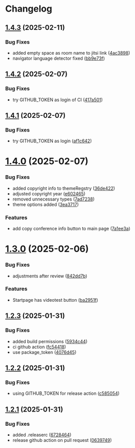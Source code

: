 # Changelog

## [1.4.3](https://github.com/nordeck/ovc-frontend/compare/v1.4.2...v1.4.3) (2025-02-11)


### Bug Fixes

* added empty space as room name to jitsi link ([4ac3898](https://github.com/nordeck/ovc-frontend/commit/4ac38989e55220b3987eea89824fe9b7646ede7e))
* navigator language detector fixed ([bb9e73f](https://github.com/nordeck/ovc-frontend/commit/bb9e73f01be12fc055adfd3d803ebddb90220c52))

## [1.4.2](https://github.com/nordeck/ovc-frontend/compare/v1.4.1...v1.4.2) (2025-02-07)


### Bug Fixes

* try GITHUB_TOKEN as login of CI ([417a501](https://github.com/nordeck/ovc-frontend/commit/417a5015e7362eb2b6ceb6a1f0135d1173bfcc2e))

## [1.4.1](https://github.com/nordeck/ovc-frontend/compare/v1.4.0...v1.4.1) (2025-02-07)


### Bug Fixes

* try GITHUB_TOKEN as login ([af1c642](https://github.com/nordeck/ovc-frontend/commit/af1c6422f7cbdaf639465a59ebdd6e84cceaeeb9))

# [1.4.0](https://github.com/nordeck/ovc-frontend/compare/v1.3.0...v1.4.0) (2025-02-07)


### Bug Fixes

* added copyright info to themeRegstry ([36de422](https://github.com/nordeck/ovc-frontend/commit/36de4222606d66eb7af2fe52d22fdc360bb42e02))
* adjusted copyright year ([e602465](https://github.com/nordeck/ovc-frontend/commit/e60246545114abc3c88b50b9b02cc8f8ed0dd511))
* removed unnecessary types ([7ad7238](https://github.com/nordeck/ovc-frontend/commit/7ad72380b7e2e933e881715d05f0020b4dc63ab1))
* theme options added ([3ea3717](https://github.com/nordeck/ovc-frontend/commit/3ea3717c3e7f10fc4b593d173817c393ab9f8527))


### Features

* add copy conference info button to main page ([7a1ee3a](https://github.com/nordeck/ovc-frontend/commit/7a1ee3a3a855e9ce453804b3a0ca33512257dfe1))

# [1.3.0](https://github.com/nordeck/ovc-frontend/compare/v1.2.3...v1.3.0) (2025-02-06)


### Bug Fixes

* adjustments after review ([842dd7b](https://github.com/nordeck/ovc-frontend/commit/842dd7b40565aaaf83c441e8ad94896d48a49588))


### Features

* Startpage has videotest button ([ba2951f](https://github.com/nordeck/ovc-frontend/commit/ba2951faff75160ffb55afdca208ac756db41047))

## [1.2.3](https://github.com/nordeck/ovc-frontend/compare/v1.2.2...v1.2.3) (2025-01-31)


### Bug Fixes

* added  build permissions ([5934c44](https://github.com/nordeck/ovc-frontend/commit/5934c44776750034d00584632d9aec74aebd1b41))
* ci github action ([fc54418](https://github.com/nordeck/ovc-frontend/commit/fc544185721d2ab4dc0be661489c283ac32c3ed6))
* use package_token ([4076d45](https://github.com/nordeck/ovc-frontend/commit/4076d45d9de706ef9866fb5f411fdf4c07e58d09))

## [1.2.2](https://github.com/nordeck/ovc-frontend/compare/v1.2.1...v1.2.2) (2025-01-31)


### Bug Fixes

* using GITHUB_TOKEN for release action ([c585054](https://github.com/nordeck/ovc-frontend/commit/c585054fb421f97c81a956c38246a054e07c505c))

## [1.2.1](https://github.com/nordeck/ovc-frontend/compare/v1.2.0...v1.2.1) (2025-01-31)


### Bug Fixes

* added .releaserc ([6728464](https://github.com/nordeck/ovc-frontend/commit/6728464556f6da6138f4ce98fe2d4ee29fec4649))
* release github action on pull request ([0639749](https://github.com/nordeck/ovc-frontend/commit/0639749634ea445730c02864a5d49fa9a5c6c140))

